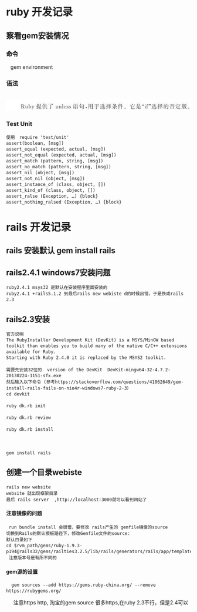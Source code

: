 ruby 开发记录
===============
## 察看gem安装情况
### 命令
    gem environment
### 语法
    ![image text](https://raw.githubusercontent.com/byteguitar/ruby-/master/images/1041371_16.jpg)
### Test Unit
    使用　require 'test/unit'
    assert(boolean, [msg])
    assert_equal (expected, actual, [msg])
    assert_not_equal (expected, actual, [msg])
    assert_match (pattern, string, [msg])
    assert_no_match (pattern, string, [msg])
    assert_nil (object, [msg])
    assert_not_nil (object, [msg])
    assert_instance_of (class, object, [])
    assert_kind_of (class, object, [])
    assert_ralse (Exception, …) {block}
    assert_nothing_ralsed (Exception, …) {block}
rails 开发记录
===============
##  rails 安装默认 gem install rails 
##  rails2.4.1 windows7安装问题
    ruby2.4.1 msys32 是默认在安装程序里面安装的
    ruby2.4.1 +rails5.1.2 到最后rails new webiste d的时候出错，于是换成rails 2.3
##  rails2.3安装
    官方说明
    The RubyInstaller Development Kit (DevKit) is a MSYS/MinGW based toolkit than enables you to build many of the native C/C++ extensions available for Ruby. 
    Starting with Ruby 2.4.0 it is replaced by the MSYS2 toolkit.
    
    需要先安装32位的  version of the DevKit  DevKit-mingw64-32-4.7.2-20130224-1151-sfx.exe
    然后输入以下命令 (参考https://stackoverflow.com/questions/41062649/gem-install-rails-fails-on-nio4r-windows7-ruby-2-3）
    cd devkit 
    
    ruby dk.rb init
    
    ruby dk.rb review 
    
    ruby dk.rb install 
    
    
    
    gem install rails 
## 创建一个目录webiste
    rails new website 
    website 就出现框架目录
    最后 rails server  ,http://localhost:3000就可以看到网站了
#### 注意镜像的问题
     run bundle install 会很慢，要修改 rails产生的 gemfile镜像的source 
    切换到Rails的默认模板路径下，修改Gemfile文件的source:    
    默认目录如下     
    cd $rvm_path/gems/ruby-1.9.3-p194@rails32/gems/railties3.2.5/lib/rails/generators/rails/app/templates/
     注意版本号是有所不同的
####  gem源的设置
      gem sources --add https://gems.ruby-china.org/ --remove https://rubygems.org/
      注意https http, 淘宝的gem source 很多https,在ruby 2.3不行，但是2.4可以
     
